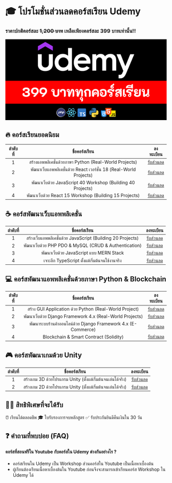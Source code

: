 # 🎓 โปรโมชั่นส่วนลดคอร์สเรียน Udemy
### ราคาปกติคอร์สละ ~~1,200 บาท~~ เหลือเพียงคอร์สละ 399 บาทเท่านั้น!!

![image](https://github.com/kongruksiamza/udemy-course/blob/main/udemy-courses.png?raw=true)

## 🔥 คอร์สเรียนยอดนิยม
|ลำดับที่| ชื่อคอร์สเรียน | ลงทะเบียน |
|:----:|:------------------------:|:----:|
|1|สร้างแอพพลิเคชั่นด้วยภาษา Python (Real-World Projects)            | [รับส่วนลด](#) |
|2|พัฒนาเว็บแอพพลิเคชั่นด้วย React เวอร์ชั่น 18 (Real-World Projects)    | [รับส่วนลด](#) |
|3|พัฒนาเว็บด้วย JavaScript 40 Workshop (Building 40 Projects)      | [รับส่วนลด](#)|
|4|พัฒนาเว็บด้วย React 15 Workshop (Building 15 Projects)     | [รับส่วนลด](#)|
  
## ☕ คอร์สพัฒนาเว็บแอพพลิเคชั่น
|ลำดับที่| ชื่อคอร์สเรียน | ลงทะเบียน |
|:----:|:------------------------:|:----:|
|1|สร้างเว็บแอพพลิเคชั่นด้วย JavaScript (Building 20 Projects)  | [รับส่วนลด](#) |
|2|พัฒนาเว็บด้วย PHP PDO & MySQL (CRUD & Authentication)     | [รับส่วนลด](#) |
|3|พัฒนาเว็บด้วย JavaScript แบบ MERN Stack     | [รับส่วนลด](#)|
|4|เจาะลึก TypeScript ตั้งแต่เริ่มต้นจนใช้งานจริง     | [รับส่วนลด](#)|

## 💻 คอร์สพัฒนาแอพพลิเคชั่นด้วยภาษา Python & Blockchain 
|ลำดับที่| ชื่อคอร์สเรียน | ลงทะเบียน |
|:----:|:------------------------:|:----:|
|1|สร้าง GUI Application ด้วย Python (Real-World Project)| [รับส่วนลด](#) |
|2|พัฒนาเว็บด้วย Django Framework 4.x (Real-World Projects)| [รับส่วนลด](#) |
|3|พัฒนาระบบร้านค้าออนไลน์ด้วย Django Framework 4.x (E-Commerce)| [รับส่วนลด](#)|
|4|Blockchain & Smart Contract (Solidity)| [รับส่วนลด](#)|

## 🎮 คอร์สพัฒนาเกมด้วย Unity 
|ลำดับที่| ชื่อคอร์สเรียน | ลงทะเบียน |
|:----:|:------------------------:|:----:|
|1|สร้างเกม 3D ด้วยโปรแกรม Unity (ตั้งแต่เริ่มต้นจนเล่นได้จริง)| [รับส่วนลด](#) |
|2|สร้างเกม 2D ด้วยโปรแกรม Unity (ตั้งแต่เริ่มต้นจนเล่นได้จริง)| [รับส่วนลด](#) |

## 👨‍💻 สิทธิพิเศษที่จะได้รับ
⏰ เรียนได้ตลอดชีพ 🎓 ใบรับรองการจบหลักสูตร ✅ รับประกันยินดีคืนเงินใน 30 วัน

## ❓ คำถามที่พบบ่อย (FAQ)
#### คอร์สที่สอนฟรีใน Youtube กับคอร์สใน Udemy ต่างกันอย่างไร ?
- คอร์สเรียนใน Udemy เป็น Workshop ส่วนคอร์สใน Youtube เป็นเนื้อหาเบื้องต้น
- ผู้เรียนต้องเรียนเนื้อหาเบื้องต้นใน Youtube ก่อนจึงจะสามารถเข้าเรียนคอร์ส Workshop ใน Udemy ได้

